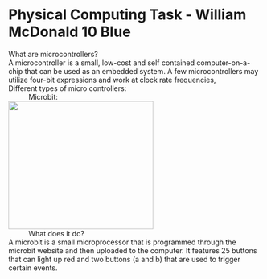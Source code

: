 # Physical Computing Task - William McDonald 10 Blue
<dl>
  <dt>What are microcontrollers?</dt>
  A microcontroller is a small, low-cost and self contained computer-on-a-chip that can be used as an embedded system. A few microcontrollers may utilize four-bit expressions and work at clock rate frequencies,
  <dt>Different types of micro controllers:</dt>
  <dd>Microbit:</dd>
  <img src="http://microbit.org/images/quickstart/microbit-plugged-in.gif" alt="" width="288" height="255">
  <dd>What does it do?</dd>
  A microbit is a small microprocessor that is programmed through the microbit website and then uploaded to the computer. It features 25 buttons that can light up red and two buttons (a and b) that are used to trigger certain events.
  <dd>
